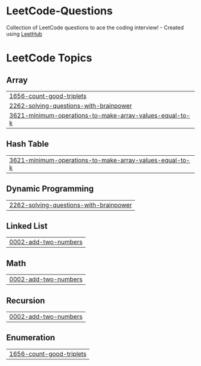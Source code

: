 # LeetCode-Questions
Collection of LeetCode questions to ace the coding interview! - Created using [LeetHub](https://github.com/QasimWani/LeetHub)

<!---LeetCode Topics Start-->
# LeetCode Topics
## Array
|  |
| ------- |
| [1656-count-good-triplets](https://github.com/0xp0tato/LeetCode-Questions/tree/master/1656-count-good-triplets) |
| [2262-solving-questions-with-brainpower](https://github.com/0xp0tato/LeetCode-Questions/tree/master/2262-solving-questions-with-brainpower) |
| [3621-minimum-operations-to-make-array-values-equal-to-k](https://github.com/0xp0tato/LeetCode-Questions/tree/master/3621-minimum-operations-to-make-array-values-equal-to-k) |
## Hash Table
|  |
| ------- |
| [3621-minimum-operations-to-make-array-values-equal-to-k](https://github.com/0xp0tato/LeetCode-Questions/tree/master/3621-minimum-operations-to-make-array-values-equal-to-k) |
## Dynamic Programming
|  |
| ------- |
| [2262-solving-questions-with-brainpower](https://github.com/0xp0tato/LeetCode-Questions/tree/master/2262-solving-questions-with-brainpower) |
## Linked List
|  |
| ------- |
| [0002-add-two-numbers](https://github.com/0xp0tato/LeetCode-Questions/tree/master/0002-add-two-numbers) |
## Math
|  |
| ------- |
| [0002-add-two-numbers](https://github.com/0xp0tato/LeetCode-Questions/tree/master/0002-add-two-numbers) |
## Recursion
|  |
| ------- |
| [0002-add-two-numbers](https://github.com/0xp0tato/LeetCode-Questions/tree/master/0002-add-two-numbers) |
## Enumeration
|  |
| ------- |
| [1656-count-good-triplets](https://github.com/0xp0tato/LeetCode-Questions/tree/master/1656-count-good-triplets) |
<!---LeetCode Topics End-->